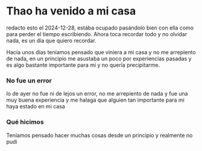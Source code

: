 # Thao ha venido a mi casa

redacto esto el 2024-12-28, estába ocupado pasándolo bien con ella como para perder el tiempo escribiendo. Ahora toca recordar todo y no olvidar nada, es un día que quiero recordar.

Hacía unos días teníamos pensado que viniera a mi casa y no me arrepiento de nada, en un principio me asustaba un poco por experiencias pasadas y es algo bastante importante para mi y no quería precipitarme.

### No fue un error
lo de ayer no fue ni de lejos un error, no me arrepiento de nada y fue una muy buena experiencia y me halaga que alguien tan importante para mi haya estado en mi casa  

### Qué hicimos

Teníamos pensado hacer muchas cosas desde un principio y realmente no pudi